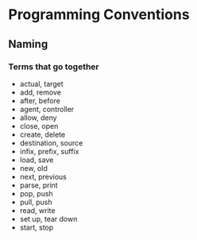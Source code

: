 # Programming Conventions

## Naming

### Terms that go together

- actual, target
- add, remove
- after, before
- agent, controller
- allow, deny
- close, open
- create, delete
- destination, source
- infix, prefix, suffix
- load, save
- new, old
- next, previous
- parse, print
- pop, push
- pull, push
- read, write
- set up, tear down
- start, stop
